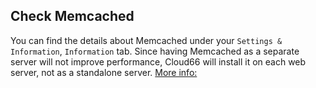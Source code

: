 <!-- usedin: [ _legacy_docker/AddOns/memcached-v1.md, _maestro/AddOns/memcached-v1.md, _node/addons/memcached-v1.md, _rails/AddOns/memcached-v1.md] -->


## Check Memcached

You can find the details about Memcached under your `Settings & Information`, `Information` tab. Since having Memcached as a separate server will not improve performance, Cloud66 will install it on each web server, not as a standalone server. [More info:](http://community.cloud66.com/articles/memcached)
